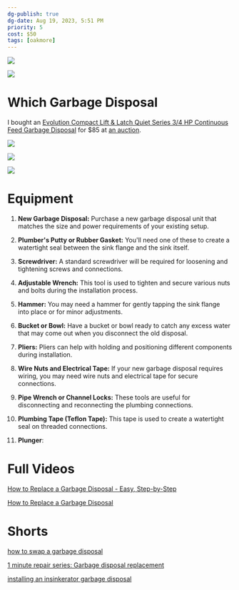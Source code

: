 ```yaml
---
dg-publish: true
dg-date: Aug 19, 2023, 5:51 PM
priority: 5
cost: $50
tags: [oakmore]
---
```


![](https://www.thespruce.com/thmb/kAPBmruZPpgdSQ7zM7BSU4jZq_o=/1500x0/filters:no_upscale():max_bytes(150000):strip_icc()/gar_disp_expl_view-640-56a4a2d25f9b58b7d0d7effe.jpg)

![](https://www.hometips.com/wp-content/uploads/2012/05/disposal-diagram-566x765.gif)
# Which Garbage Disposal

I bought an [Evolution Compact Lift & Latch Quiet Series 3/4 HP Continuous Feed Garbage Disposal](https://www.homedepot.com/p/InSinkErator-Evolution-Compact-Lift-Latch-Quiet-Series-3-4-HP-Continuous-Feed-Garbage-Disposal-COMPACT/100466655) for $85 at [an auction](https://www.auctionhubtexas.com/auctions/91/lot/32671-msrp-1990-insinkerator-evolution-compact-3-4-hp-continuous-feed-garbage-disposal).

![](https://images.thdstatic.com/productImages/1ffc72b9-8655-4475-b5d3-3c2d5bdd13be/svn/insinkerator-garbage-disposals-compact-e1_1000.jpg)

![](https://images.thdstatic.com/productImages/450e2421-9880-4149-8805-43c844975489/svn/insinkerator-garbage-disposals-compact-1d_1000.jpg)

![](https://images.thdstatic.com/productImages/e6aa8f05-3336-4a01-90b2-576f1a6655b9/svn/insinkerator-garbage-disposals-compact-77_1000.jpg)

# Equipment

1. **New Garbage Disposal:** Purchase a new garbage disposal unit that matches the size and power requirements of your existing setup.
    
2. **Plumber's Putty or Rubber Gasket:** You'll need one of these to create a watertight seal between the sink flange and the sink itself.
    
3. **Screwdriver:** A standard screwdriver will be required for loosening and tightening screws and connections.
    
4. **Adjustable Wrench:** This tool is used to tighten and secure various nuts and bolts during the installation process.
    
5. **Hammer:** You may need a hammer for gently tapping the sink flange into place or for minor adjustments.
    
6. **Bucket or Bowl:** Have a bucket or bowl ready to catch any excess water that may come out when you disconnect the old disposal.
    
7. **Pliers:** Pliers can help with holding and positioning different components during installation.
    
8. **Wire Nuts and Electrical Tape:** If your new garbage disposal requires wiring, you may need wire nuts and electrical tape for secure connections.
    
9. **Pipe Wrench or Channel Locks:** These tools are useful for disconnecting and reconnecting the plumbing connections.
    
10. **Plumbing Tape (Teflon Tape):** This tape is used to create a watertight seal on threaded connections.
	
11. **Plunger**:

# Full Videos

[How to Replace a Garbage Disposal - Easy, Step-by-Step](https://www.youtube.com/watch?v=igg2VOAnyGI)

[How to Replace a Garbage Disposal](https://www.youtube.com/watch?v=DwaY_BSYo2U)

# Shorts

[how to swap a garbage disposal](https://www.youtube.com/shorts/-kLy05TjrO8?feature=share)

[1 minute repair series: Garbage disposal replacement](https://www.youtube.com/shorts/FDs17vW2kqM)

[installing an insinkerator garbage disposal](https://www.youtube.com/shorts/tlloJCTnKl8)